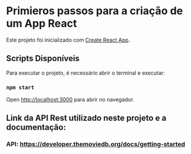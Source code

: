 # Primieros passos para a criação de um App React

Este projeto foi inicializado com [Create React App](https://github.com/facebook/create-react-app).

## Scripts Disponíveis

Para executar o projeto, é necessário abrir o terminal e executar:

### `npm start`

Open [http://localhost:3000](http://localhost:3000) para abrir no navegador.

## Link da API Rest utilizado neste projeto e a documentação:

### API: https://developer.themoviedb.org/docs/getting-started
